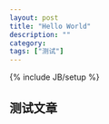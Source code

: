 ```yaml
---
layout: post
title: "Hello World"
description: ""
category: 
tags: ["测试"]
---
```

{% include JB/setup %}

## 测试文章

